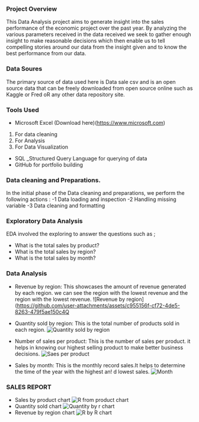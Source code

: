 ### Project Overview
This Data Analysis project aims to generate insight into the sales performance of the economic project over the past year. By analyzing the various parameters received in the data received we seek to gather enough insight to make reasonable decisions which then enable us to tell compelling stories around our data from the insight given and to know the best performance from our data.

### Data Soures
The primary source of data used here is Data sale csv and is an open source data that can be freely downloaded from open source online such as Kaggle or Fred oR any other data repository site.

### Tools Used

- Microsoft Excel (Download here)(https://www.microsoft.com)
1. For data cleaning
2. For Analysis
3. For Data Visualization
- SQL _Structured Query Language for querying of data
- GitHub for portfolio building

### Data cleaning and Preparations. 
In the initial phase of the Data cleaning and preparations, we perform the following actions :
-1 Data loading and inspection
-2 Handling missing variable
-3 Data cleaning and formatting

### Exploratory Data Analysis
EDA involved the exploring to answer the questions such as ;
- What is the total sales by product?
- What is the total sales by region?
- What is the total sales by month?

### Data Analysis
- Revenue by region:
This showcases the amount of revenue generated by each region. we can see the region with the lowest revenue and the region with the lowest revenue.
![Revenue by region](https://github.com/user-attachments/assets/c955156f-cf72-4de5-8263-479f5ae150c4Q

- Quantity sold by region:
  This is the total number of products sold in each region.
![Quantity sold by  region](https://github.com/user-attachments/assets/960ced9b-934b-4497-9449-9dae4b2aedf0)

- Number of sales per product:
  This is the number of sales per product. it helps in knowing our highest selling product to make better business decisions. 
![Saes per product](https://github.com/user-attachments/assets/e10f0aa7-4501-4699-961a-011c744c61c1)

- Sales by month:
This is the monthly record sales.It helps to determine the time of the year with the highest an!
d lowest sales.
![Month](https://github.com/user-attachments/assets/2faa9f71-f6f6-484a-9423-4a9cd314be9c)

### SALES REPORT
- Sales by product chart
![R from product chart](https://github.com/user-attachments/assets/aadda4de-7483-4775-882a-5601af9378f9)
- Quantity sold chart
![Quantity by r chart](https://github.com/user-attachments/assets/8c881237-a9f1-4071-9ef0-5faea71477d9)
- Revenue by region chart
![R by R chart](https://github.com/user-attachments/assets/18b70f30-3988-40cb-b904-e71e0d9c2fce)
